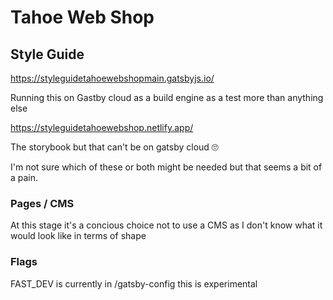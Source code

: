 # Tahoe Web Shop

## Style Guide

https://styleguidetahoewebshopmain.gatsbyjs.io/

Running this on Gastby cloud as a build engine as a test more than anything else

https://styleguidetahoewebshop.netlify.app/

The storybook but that can't be on gatsby cloud 🙄

I'm not sure which of these or both might be needed but that seems a bit of a pain.

### Pages / CMS

At this stage it's a concious choice not to use a CMS as I don't know what it would look like in terms of shape

### Flags

FAST_DEV is currently in /gatsby-config this is experimental
